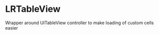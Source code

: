 LRTableView
===========

Wrapper around UITableView controller to make loading of custom cells easier